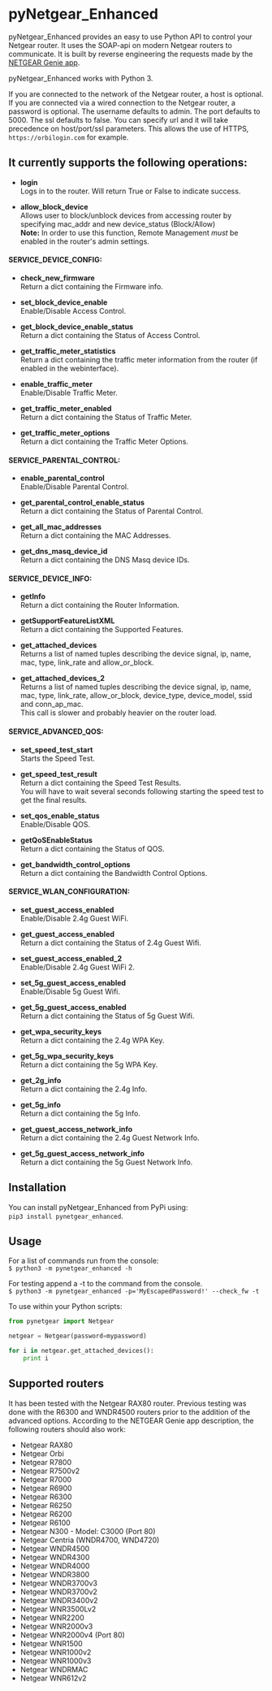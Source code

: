 # pyNetgear_Enhanced #

pyNetgear_Enhanced provides an easy to use Python API to control your Netgear router. It uses the SOAP-api on modern Netgear routers to communicate. It is built by reverse engineering the requests made by the [NETGEAR Genie app](https://play.google.com/store/apps/details?id=com.dragonflow).

pyNetgear_Enhanced works with Python 3.

If you are connected to the network of the Netgear router, a host is optional.
If you are connected via a wired connection to the Netgear router, a password is optional.
The username defaults to admin.
The port defaults to 5000.
The ssl defaults to false.
You can specify url and it will take precedence on host/port/ssl parameters.
This allows the use of HTTPS, `https://orbilogin.com` for example.


## It currently supports the following operations: ##

* **login**  
Logs in to the router. Will return True or False to indicate success.

* **allow_block_device**  
Allows user to block/unblock devices from accessing router by specifying mac_addr and new device_status (Block/Allow)  
**Note:** In order to use this function, Remote Management _must_ be enabled in the router's admin settings.

#### SERVICE_DEVICE_CONFIG: ####

* **check_new_firmware**  
Return a dict containing the Firmware info.

* **set_block_device_enable**  
Enable/Disable Access Control.

* **get_block_device_enable_status**  
Return a dict containing the Status of Access Control.

* **get_traffic_meter_statistics**  
Return a dict containing the traffic meter information from the router (if enabled in the webinterface).

* **enable_traffic_meter**  
Enable/Disable Traffic Meter.

* **get_traffic_meter_enabled**  
Return a dict containing the Status of Traffic Meter.

* **get_traffic_meter_options**  
Return a dict containing the Traffic Meter Options.

#### SERVICE_PARENTAL_CONTROL: ####

* **enable_parental_control**  
Enable/Disable Parental Control.

* **get_parental_control_enable_status**  
Return a dict containing the Status of Parental Control.

* **get_all_mac_addresses**  
Return a dict containing the MAC Addresses.

* **get_dns_masq_device_id**  
Return a dict containing the DNS Masq device IDs.

#### SERVICE_DEVICE_INFO: ####

* **getInfo**  
Return a dict containing the Router Information.

* **getSupportFeatureListXML**  
Return a dict containing the Supported Features.

* **get_attached_devices**  
Returns a list of named tuples describing the device signal, ip, name, mac, type, link_rate and allow_or_block.

* **get_attached_devices_2**  
Returns a list of named tuples describing the device signal, ip, name, mac, type, link_rate, allow_or_block, device_type, device_model, ssid and conn_ap_mac.  
This call is slower and probably heavier on the router load.

#### SERVICE_ADVANCED_QOS: ####

* **set_speed_test_start**  
Starts the Speed Test.

* **get_speed_test_result**  
Return a dict containing the Speed Test Results.  
You will have to wait several seconds following starting the speed test to get the final results.

* **set_qos_enable_status**  
Enable/Disable QOS.

* **getQoSEnableStatus**  
Return a dict containing the Status of QOS.

* **get_bandwidth_control_options**  
Return a dict containing the Bandwidth Control Options.

#### SERVICE_WLAN_CONFIGURATION: ####

* **set_guest_access_enabled**  
Enable/Disable 2.4g Guest WiFi.

* **get_guest_access_enabled**  
Return a dict containing the Status of 2.4g Guest Wifi.

* **set_guest_access_enabled_2**  
Enable/Disable 2.4g Guest WiFi 2.

* **set_5g_guest_access_enabled**  
Enable/Disable 5g Guest Wifi.

* **get_5g_guest_access_enabled**  
Return a dict containing the Status of 5g Guest Wifi.

* **get_wpa_security_keys**  
Return a dict containing the 2.4g WPA Key.

* **get_5g_wpa_security_keys**  
Return a dict containing the 5g WPA Key.

* **get_2g_info**  
Return a dict containing the 2.4g Info.

* **get_5g_info**  
Return a dict containing the 5g Info.

* **get_guest_access_network_info**  
Return a dict containing the 2.4g Guest Network Info.

* **get_5g_guest_access_network_info**  
Return a dict containing the 5g Guest Network Info.


## Installation ##

You can install pyNetgear_Enhanced from PyPi using:  
`pip3 install pynetgear_enhanced`.


## Usage ##

For a list of commands run from the console:  
`$ python3 -m pynetgear_enhanced -h`

For testing append a -t to the command from the console.  
`$ python3 -m pynetgear_enhanced -p='MyEscapedPassword!' --check_fw -t`

To use within your Python scripts:
```python
from pynetgear import Netgear

netgear = Netgear(password=mypassword)

for i in netgear.get_attached_devices():
    print i
```


## Supported routers ##
It has been tested with the Netgear RAX80 router. Previous testing was done with the R6300 and WNDR4500 routers prior to the addition of the advanced options. According to the NETGEAR Genie app description, the following routers should also work:

 * Netgear RAX80
 * Netgear Orbi
 * Netgear R7800
 * Netgear R7500v2
 * Netgear R7000
 * Netgear R6900
 * Netgear R6300
 * Netgear R6250
 * Netgear R6200
 * Netgear R6100
 * Netgear N300 - Model: C3000 (Port 80)
 * Netgear Centria (WNDR4700, WND4720)
 * Netgear WNDR4500
 * Netgear WNDR4300
 * Netgear WNDR4000
 * Netgear WNDR3800
 * Netgear WNDR3700v3
 * Netgear WNDR3700v2
 * Netgear WNDR3400v2
 * Netgear WNR3500Lv2
 * Netgear WNR2200
 * Netgear WNR2000v3
 * Netgear WNR2000v4 (Port 80)
 * Netgear WNR1500
 * Netgear WNR1000v2
 * Netgear WNR1000v3
 * Netgear WNDRMAC
 * Netgear WNR612v2
